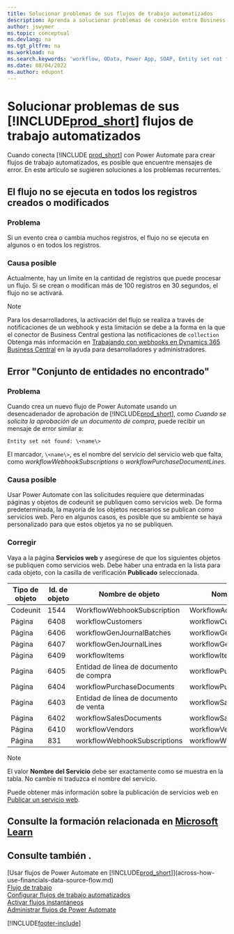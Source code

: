 ```yaml
---
title: Solucionar problemas de sus flujos de trabajo automatizados
description: Aprenda a solucionar problemas de conexión entre Business Central y Power Automate cuando crea un flujo de trabajo automatizado.
author: jswymer
ms.topic: conceptual
ms.devlang: na
ms.tgt_pltfrm: na
ms.workload: na
ms.search.keywords: 'workflow, OData, Power App, SOAP, Entity set not found, workflowWebhookSubscriptions, Power Automate,'
ms.date: 08/04/2022
ms.author: edupont
---
```


# Solucionar problemas de sus [!INCLUDE[prod_short](includes/prod_short.md)] flujos de trabajo automatizados

Cuando conecta [!INCLUDE [prod_short](includes/prod_short.md)] con Power Automate para crear flujos de trabajo automatizados, es posible que encuentre mensajes de error. En este artículo se sugieren soluciones a los problemas recurrentes.

## El flujo no se ejecuta en todos los registros creados o modificados

### Problema

Si un evento crea o cambia muchos registros, el flujo no se ejecuta en algunos o en todos los registros.

### Causa posible

Actualmente, hay un límite en la cantidad de registros que puede procesar un flujo. Si se crean o modifican más de 100 registros en 30 segundos, el flujo no se activará.

> [!NOTE]
> Para los desarrolladores, la activación del flujo se realiza a través de notificaciones de un webhook y esta limitación se debe a la forma en la que el conector de Business Central gestiona las notificaciones de `collection` Obtenga más información en [Trabajando con webhooks en Dynamics 365 Business Central](/dynamics365/business-central/dev-itpro/api-reference/v2.0/dynamics-subscriptions#notes-for-power-automate-flows) en la ayuda para desarrolladores y administradores.

## Error "Conjunto de entidades no encontrado"

### Problema

Cuando crea un nuevo flujo de Power Automate usando un desencadenador de aprobación de [!INCLUDE[prod_short](includes/prod_short.md)], como *Cuando se solicita la aprobación de un documento de compra*, puede recibir un mensaje de error similar a:

`Entity set not found: \<name\>`

El marcador, `\<name\>`, es el nombre del servicio del servicio web que falta, como *workflowWebhookSubscriptions* o *workflowPurchaseDocumentLines*.

### Causa posible

Usar Power Automate con las solicitudes requiere que determinadas páginas y objetos de codeunit se publiquen como servicios web. De forma predeterminada, la mayoría de los objetos necesarios se publican como servicios web. Pero en algunos casos, es posible que su ambiente se haya personalizado para que estos objetos ya no se publiquen.

### Corregir

Vaya a la página **Servicios web** y asegúrese de que los siguientes objetos se publiquen como servicios web. Debe haber una entrada en la lista para cada objeto, con la casilla de verificación **Publicado** seleccionada.  

| Tipo de objeto | Id. de objeto | Nombre de objeto | Nombre del servicio |
|--|--|--|--|
| Codeunit | 1544 | WorkflowWebhookSubscription | WorkflowActionResponse |
| Página | 6408 | workflowCustomers | workflowCustomers |
| Página | 6406 | workflowGenJournalBatches | workflowGenJournalBatches |
| Página | 6407 | workflowGenJournalLines | workflowGenJournalLines |
| Página | 6409 | workflowItems | workflowItems |
| Página | 6405 | Entidad de línea de documento de compra | workflowPurchaseDocumentLines |
| Página | 6404 | workflowPurchaseDocuments | workflowPurchaseDocuments |
| Página | 6403 | Entidad de línea de documento de venta | workflowSalesDocumentLines |
| Página | 6402 | workflowSalesDocuments | workflowSalesDocuments |
| Página | 6410 | workflowVendors | workflowVendors |
| Página | 831 | workflowWebhookSubscriptions | workflowWebhookSubscriptions |

> [!NOTE]
> El valor **Nombre del Servicio** debe ser exactamente como se muestra en la tabla. No cambie ni traduzca el nombre del servicio.

Puede obtener más información sobre la publicación de servicios web en [Publicar un servicio web](across-how-publish-web-service.md).

## Consulte la formación relacionada en [Microsoft Learn](/learn/modules/use-power-automate/)

## Consulte también .

[Usar flujos de Power Automate en [!INCLUDE[prod_short](includes/prod_short.md)]](across-how-use-financials-data-source-flow.md)  
[Flujo de trabajo](across-workflow.md)  
[Configurar flujos de trabajo automatizados](/dynamics365/business-central/dev-itpro/powerplatform/automate-workflows)  
[Activar flujos instantáneos](/dynamics365/business-central/dev-itpro/powerplatform/instant-flows)  
[Administrar flujos de Power Automate](/dynamics365/business-central/dev-itpro/powerplatform/manage-power-automate-flows)  

[!INCLUDE[footer-include](includes/footer-banner.md)]

